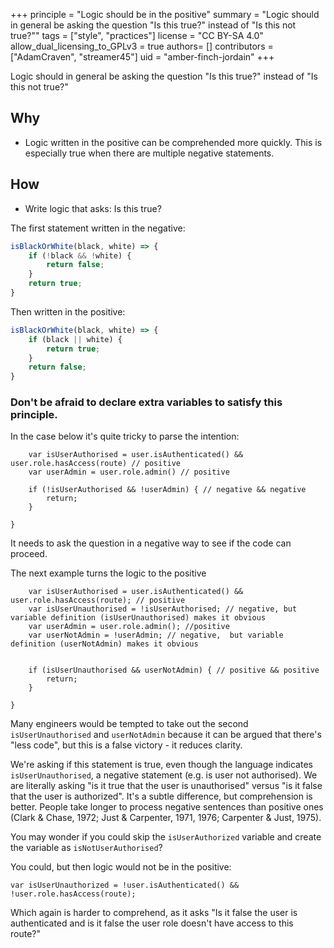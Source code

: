 +++
principle = "Logic should be in the positive"
summary = "Logic should in general be asking the question \"Is this true?\" instead of \"Is this not true?\""
tags = ["style", "practices"]
license = "CC BY-SA 4.0"
allow_dual_licensing_to_GPLv3 = true
authors= []
contributors = ["AdamCraven", "streamer45"]
uid = "amber-finch-jordain"
+++

Logic should in general be asking the question "Is this true?" instead of "Is this not true?"

## Why

- Logic written in the positive can be comprehended more quickly. This is especially true when there are multiple negative statements.

## How

- Write logic that asks: Is this true?


The first statement written in the negative:

```js
isBlackOrWhite(black, white) => {
    if (!black && !white) {
        return false;
    }
    return true;
}
```

Then written in the positive:

```js
isBlackOrWhite(black, white) => {
    if (black || white) {
        return true;
    }
    return false;
}
```

### Don't be afraid to declare extra variables to satisfy this principle.


In the case below it's quite tricky to parse the intention:

```
    var isUserAuthorised = user.isAuthenticated() && user.role.hasAccess(route) // positive
    var userAdmin = user.role.admin() // positive

    if (!isUserAuthorised && !userAdmin) { // negative && negative
        return;
    }

}
```

It needs to ask the question in a negative way to see if the code can proceed.


The next example turns the logic to the positive

```
    var isUserAuthorised = user.isAuthenticated() && user.role.hasAccess(route); // positive
    var isUserUnauthorised = !isUserAuthorised; // negative, but variable definition (isUserUnauthorised) makes it obvious
    var userAdmin = user.role.admin(); //positive
    var userNotAdmin = !userAdmin; // negative,  but variable definition (userNotAdmin) makes it obvious


    if (isUserUnauthorised && userNotAdmin) { // positive && positive
        return;
    }

}

```

Many engineers would be tempted to take out the second `isUserUnauthorised` and `userNotAdmin` because it can be argued that there's "less code", but this is a false victory - it reduces clarity.

We're asking if this statement is true, even though the language indicates `isUserUnauthorised`, a negative statement (e.g. is user not authorised). We are literally asking "is it true that the user is unauthorised" versus "is it false that the user is authorized". It's a subtle difference, but comprehension is better. People take longer to process negative sentences than positive ones (Clark & Chase, 1972; Just & Carpenter, 1971, 1976; Carpenter & Just, 1975).

You may wonder if you could skip the `isUserAuthorized` variable and create the variable as `isNotUserAuthorised`?

You could, but then logic would not be in the positive:

```
var isUserUnauthorized = !user.isAuthenticated() && !user.role.hasAccess(route);
```

Which again is harder to comprehend, as it asks "Is it false the user is authenticated and is it false the user role doesn't have access to this route?"

